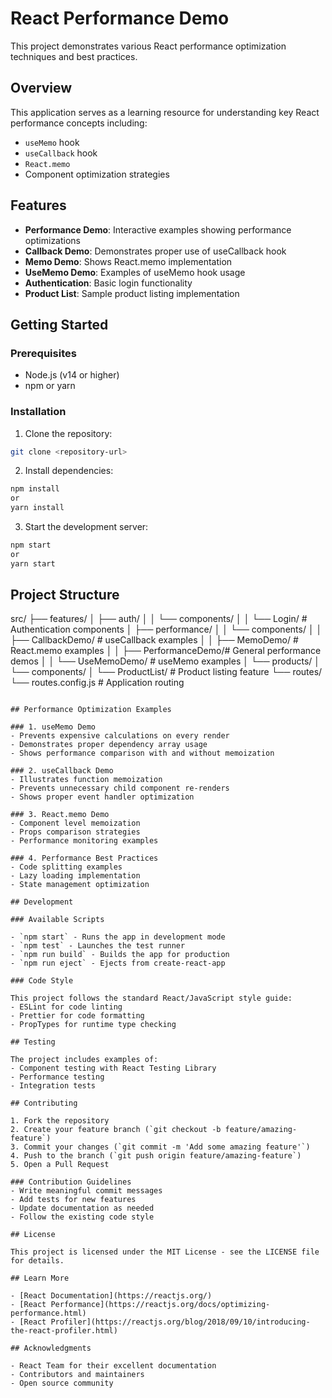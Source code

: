 # React Performance Demo

This project demonstrates various React performance optimization techniques and best practices.

## Overview

This application serves as a learning resource for understanding key React performance concepts including:
- `useMemo` hook
- `useCallback` hook
- `React.memo`
- Component optimization strategies

## Features

- **Performance Demo**: Interactive examples showing performance optimizations
- **Callback Demo**: Demonstrates proper use of useCallback hook
- **Memo Demo**: Shows React.memo implementation
- **UseMemo Demo**: Examples of useMemo hook usage
- **Authentication**: Basic login functionality
- **Product List**: Sample product listing implementation

## Getting Started

### Prerequisites

- Node.js (v14 or higher)
- npm or yarn

### Installation

1. Clone the repository:

```bash
git clone <repository-url>
```

2. Install dependencies:

```bash
npm install
or
yarn install
```

3. Start the development server:

```bash
npm start
or
yarn start
```

## Project Structure

src/
├── features/
│ ├── auth/
│ │ └── components/
│ │ └── Login/ # Authentication components
│ ├── performance/
│ │ └── components/
│ │ ├── CallbackDemo/ # useCallback examples
│ │ ├── MemoDemo/ # React.memo examples
│ │ ├── PerformanceDemo/# General performance demos
│ │ └── UseMemoDemo/ # useMemo examples
│ └── products/
│ └── components/
│ └── ProductList/ # Product listing feature
└── routes/
└── routes.config.js # Application routing
```

## Performance Optimization Examples

### 1. useMemo Demo
- Prevents expensive calculations on every render
- Demonstrates proper dependency array usage
- Shows performance comparison with and without memoization

### 2. useCallback Demo
- Illustrates function memoization
- Prevents unnecessary child component re-renders
- Shows proper event handler optimization

### 3. React.memo Demo
- Component level memoization
- Props comparison strategies
- Performance monitoring examples

### 4. Performance Best Practices
- Code splitting examples
- Lazy loading implementation
- State management optimization

## Development

### Available Scripts

- `npm start` - Runs the app in development mode
- `npm test` - Launches the test runner
- `npm run build` - Builds the app for production
- `npm run eject` - Ejects from create-react-app

### Code Style

This project follows the standard React/JavaScript style guide:
- ESLint for code linting
- Prettier for code formatting
- PropTypes for runtime type checking

## Testing

The project includes examples of:
- Component testing with React Testing Library
- Performance testing
- Integration tests

## Contributing

1. Fork the repository
2. Create your feature branch (`git checkout -b feature/amazing-feature`)
3. Commit your changes (`git commit -m 'Add some amazing feature'`)
4. Push to the branch (`git push origin feature/amazing-feature`)
5. Open a Pull Request

### Contribution Guidelines
- Write meaningful commit messages
- Add tests for new features
- Update documentation as needed
- Follow the existing code style

## License

This project is licensed under the MIT License - see the LICENSE file for details.

## Learn More

- [React Documentation](https://reactjs.org/)
- [React Performance](https://reactjs.org/docs/optimizing-performance.html)
- [React Profiler](https://reactjs.org/blog/2018/09/10/introducing-the-react-profiler.html)

## Acknowledgments

- React Team for their excellent documentation
- Contributors and maintainers
- Open source community